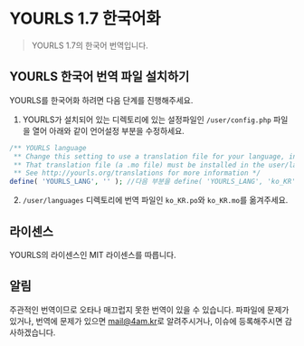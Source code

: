 # YOURLS 1.7 한국어화
> YOURLS 1.7의 한국어 번역입니다.

## YOURLS 한국어 번역 파일 설치하기

YOURLS를 한국어화 하려면 다음 단계를 진행해주세요.

1. YOURLS가 설치되어 있는 디렉토리에 있는 설정파일인 `/user/config.php` 파일을 열어 아래와 같이 언어설정 부분을 수정하세요.
```php
/** YOURLS language
 ** Change this setting to use a translation file for your language, instead of the default English.
 ** That translation file (a .mo file) must be installed in the user/language directory.
 ** See http://yourls.org/translations for more information */
define( 'YOURLS_LANG', '' ); //다음 부분을 define( 'YOURLS_LANG', 'ko_KR' );로 변경해 주세요
```

2. `/user/languages` 디렉토리에 번역 파일인 `ko_KR.po`와 `ko_KR.mo`를 옮겨주세요.

## 라이센스

YOURLS의 라이센스인 MIT 라이센스를 따릅니다.

## 알림

주관적인 번역이므로 오타나 매끄럽지 못한 번역이 있을 수 있습니다. 파파일에 문제가 있거나, 번역에 문제가 있으면 [mail@4am.kr](mailto:mail@4am.kr)로 알려주시거나, 이슈에 등록해주시면 감사하겠습니다.
